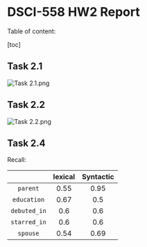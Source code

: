 # DSCI-558 HW2 Report
Table of content:

[toc]

## Task 2.1

![Task 2.1.png](https://i.loli.net/2020/09/15/Qm4NEwnX9iMFIvx.png)

## Task 2.2

![Task 2.2.png](https://i.loli.net/2020/09/15/IKHeQbsYc5NxmEq.png)

## Task 2.4

Recall:

|              | lexical | Syntactic |
| :----------: | :-----: | :-------: |
|   `parent`   |  0.55   |   0.95    |
| `education`  |  0.67   |    0.5    |
| `debuted_in` |   0.6   |    0.6    |
| `starred_in` |   0.6   |    0.6    |
|   `spouse`   |  0.54   |   0.69    |



